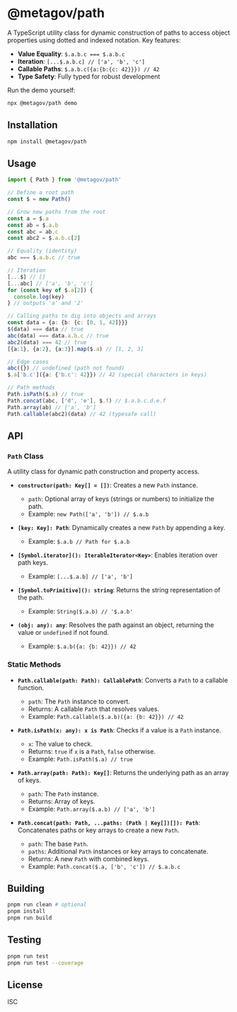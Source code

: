 # @metagov/path

A TypeScript utility class for dynamic construction of paths to access object properties using dotted and indexed notation. Key features:
- **Value Equality**: `$.a.b.c === $.a.b.c`
- **Iteration**: `[...$.a.b.c] // ['a', 'b', 'c']`
- **Callable Paths**: `$.a.b.c({a:{b:{c: 42}}}) // 42`
- **Type Safety**: Fully typed for robust development

Run the demo yourself:
```bash
npx @metagov/path demo
```

## Installation

```bash
npm install @metagov/path
```

## Usage

```typescript
import { Path } from '@metagov/path'

// Define a root path
const $ = new Path()

// Grow new paths from the root
const a = $.a
const ab = $.a.b
const abc = ab.c
const abc2 = $.a.b.c[2]

// Equality (identity)
abc === $.a.b.c // true

// Iteration
[...$] // []
[...abc] // ['a', 'b', 'c']
for (const key of $.a[2]) {
  console.log(key)
} // outputs 'a' and '2'

// Calling paths to dig into objects and arrays
const data = {a: {b: {c: [0, 1, 42]}}}
$(data) === data // true
abc(data) === data.a.b.c // true
abc2(data) === 42 // true
[{a:1}, {a:2}, {a:3}].map($.a) // [1, 2, 3]

// Edge cases
abc({}) // undefined (path not found)
$.a['b.c']({a: {'b.c': 42}}) // 42 (special characters in keys)

// Path methods
Path.isPath($.a) // true
Path.concat(abc, ['d', 'e'], $.f) // $.a.b.c.d.e.f
Path.array(ab) // ['a', 'b']
Path.callable(abc2)(data) // 42 (typesafe call)
```

## API

### `Path` Class
A utility class for dynamic path construction and property access.

- **`constructor(path: Key[] = [])`**: Creates a new `Path` instance.
  - `path`: Optional array of keys (strings or numbers) to initialize the path.
  - Example: `new Path(['a', 'b']) // $.a.b`

- **`[key: Key]: Path`**: Dynamically creates a new `Path` by appending a key.
  - Example: `$.a.b // Path for $.a.b`

- **`[Symbol.iterator](): IterableIterator<Key>`**: Enables iteration over path keys.
  - Example: `[...$.a.b] // ['a', 'b']`

- **`[Symbol.toPrimitive](): string`**: Returns the string representation of the path.
  - Example: `String($.a.b) // '$.a.b'`

- **`(obj: any): any`**: Resolves the path against an object, returning the value or `undefined` if not found.
  - Example: `$.a.b({a: {b: 42}}) // 42`

### Static Methods

- **`Path.callable(path: Path): CallablePath`**: Converts a `Path` to a callable function.
  - `path`: The `Path` instance to convert.
  - Returns: A callable `Path` that resolves values.
  - Example: `Path.callable($.a.b)({a: {b: 42}}) // 42`

- **`Path.isPath(x: any): x is Path`**: Checks if a value is a `Path` instance.
  - `x`: The value to check.
  - Returns: `true` if `x` is a `Path`, `false` otherwise.
  - Example: `Path.isPath($.a) // true`

- **`Path.array(path: Path): Key[]`**: Returns the underlying path as an array of keys.
  - `path`: The `Path` instance.
  - Returns: Array of keys.
  - Example: `Path.array($.a.b) // ['a', 'b']`

- **`Path.concat(path: Path, ...paths: (Path | Key[])[]): Path`**: Concatenates paths or key arrays to create a new `Path`.
  - `path`: The base `Path`.
  - `paths`: Additional `Path` instances or key arrays to concatenate.
  - Returns: A new `Path` with combined keys.
  - Example: `Path.concat($.a, ['b', 'c']) // $.a.b.c`

## Building

```bash
pnpm run clean # optional
pnpm install
pnpm run build
```

## Testing

```bash
pnpm run test
pnpm run test --coverage
```

## License

ISC
